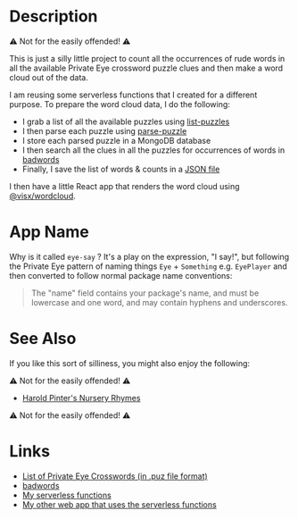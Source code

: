# Description

:warning: Not for the easily offended! :warning:

This is just a silly little project to count all the occurrences of rude words in all the available Private Eye crossword
puzzle clues and then make a word cloud out of the data.

I am reusing some serverless functions that I created for a different purpose. To prepare the word cloud data, I do the following:

* I grab a list of all the available puzzles using [list-puzzles](https://github.com/taylorjg/print-puz-serverless#list-puzzles)
* I then parse each puzzle using [parse-puzzle](https://github.com/taylorjg/print-puz-serverless#parse-puzzle)
* I store each parsed puzzle in a MongoDB database
* I then search all the clues in all the puzzles for occurrences of words in [badwords](https://www.npmjs.com/package/badwords)
* Finally, I save the list of words & counts in a [JSON file](src/words.json)

I then have a little React app that renders the word cloud using [@visx/wordcloud](https://airbnb.io/visx/docs/wordcloud).

# App Name

Why is it called `eye-say` ? It's a play on the expression, "I say!", but following the Private Eye
pattern of naming things `Eye` + `Something` e.g. `EyePlayer` and then converted to follow normal package name conventions:

> The "name" field contains your package's name, and must be lowercase and one word, and may contain hyphens and underscores.

# See Also

If you like this sort of silliness, you might also enjoy the following:

:warning: Not for the easily offended! :warning:

* [Harold Pinter's Nursery Rhymes](https://www.private-eye.co.uk/eyeplayer/play/20)

:warning: Not for the easily offended! :warning:

# Links

* [List of Private Eye Crosswords (in .puz file format)](https://www.private-eye.co.uk/pictures/crossword/download/)
* [badwords](https://www.npmjs.com/package/badwords)
* [My serverless functions](https://github.com/taylorjg/print-puz-serverless#serverless-functions)
* [My other web app that uses the serverless functions](https://github.com/taylorjg/print-puz-react-vite)
